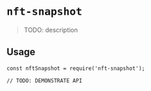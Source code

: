 # `nft-snapshot`

> TODO: description

## Usage

```
const nftSnapshot = require('nft-snapshot');

// TODO: DEMONSTRATE API
```
